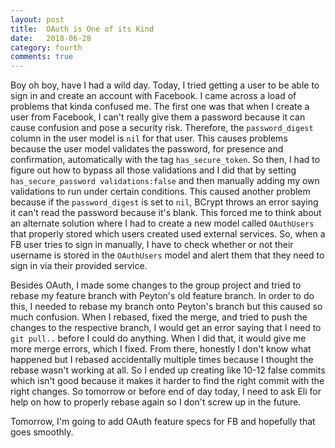 ```yaml
---
layout: post
title:  OAuth is One of its Kind
date:   2018-06-28
category: fourth
comments: true
---
```


Boy oh boy, have I had a wild day. Today, I tried getting a user to be able to sign in and create an account with Facebook. I came across a load of problems that kinda confused me. The first one was that when I create a user from Facebook, I can't really give them a password because it can cause confusion and pose a security risk. Therefore, the `password_digest` column in the user model is `nil` for that user. This causes problems because the user model validates the password, for presence and confirmation, automatically with the tag `has_secure_token`. So then, I had to figure out how to bypass all those validations and I did that by setting `has_secure_password validations:false` and then manually adding my own validations to run under certain conditions. This caused another problem because if the `password_digest` is set to `nil`, BCrypt throws an error saying it can't read the password because it's blank. This forced me to think about an alternate solution where I had to create a new model called `OAuthUsers` that properly stored which users created used external services. So, when a FB user tries to sign in manually, I have to check whether or not their username is stored in the `OAuthUsers` model and alert them that they need to sign in via their provided service. 

Besides OAuth, I made some changes to the group project and tried to rebase my feature branch with Peyton's old feature branch. In order to do this, I needed to rebase my branch onto Peyton's branch but this caused so much confusion. When I rebased, fixed the merge, and tried to push the changes to the respective branch, I would get an error saying that I need to `git pull..` before I could do anything. When I did that, it would give me more merge errors, which I fixed. From there, honestly I don't know what happened but I rebased accidentally multiple times because I thought the rebase wasn't working at all. So I ended up creating like 10-12 false commits which isn't good because it makes it harder to find the right commit with the right changes. So tomorrow or before end of day today, I need to ask Eli for help on how to properly rebase again so I don't screw up in the future. 

Tomorrow, I'm going to add OAuth feature specs for FB and hopefully that goes smoothly. 